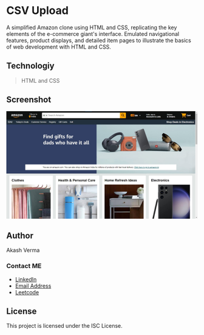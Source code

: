 # CSV Upload 

A simplified Amazon clone using HTML and CSS, replicating the key elements of the e-commerce giant's interface. Emulated navigational features, product displays, and detailed item pages to illustrate the basics of web development with HTML and CSS.

## Technologiy
   > HTML and CSS


## Screenshot

![Home Page](/Amazon-Home-Page.jpg "Home Page")



## Author

Akash Verma
### Contact ME
- [LinkedIn](https://www.linkedin.com/in/akash-verma-09aug2000/)
- [Email Address](mailto:akash.verma217112@gmail.com)
- [Leetcode](https://leetcode.com/Akash_Verma2000/)
  
## License

This project is licensed under the ISC License.

